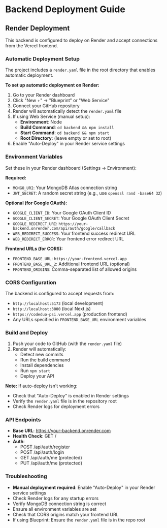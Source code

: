 # Backend Deployment Guide

## Render Deployment

This backend is configured to deploy on Render and accept connections from the Vercel frontend.

### Automatic Deployment Setup

The project includes a `render.yaml` file in the root directory that enables automatic deployment.

**To set up automatic deployment on Render:**

1. Go to your Render dashboard
2. Click "New +" → "Blueprint" or "Web Service"
3. Connect your GitHub repository
4. Render will automatically detect the `render.yaml` file
5. If using Web Service (manual setup):
   - **Environment**: Node
   - **Build Command**: `cd backend && npm install`
   - **Start Command**: `cd backend && npm start`
   - **Root Directory**: (leave empty or set to root)
6. Enable "Auto-Deploy" in your Render service settings

### Environment Variables

Set these in your Render dashboard (Settings → Environment):

**Required:**
- `MONGO_URI`: Your MongoDB Atlas connection string
- `JWT_SECRET`: A random secret string (e.g., use `openssl rand -base64 32`)

**Optional (for Google OAuth):**
- `GOOGLE_CLIENT_ID`: Your Google OAuth Client ID
- `GOOGLE_CLIENT_SECRET`: Your Google OAuth Client Secret
- `GOOGLE_REDIRECT_URI`: `https://your-backend.onrender.com/api/auth/google/callback`
- `WEB_REDIRECT_SUCCESS`: Your frontend success redirect URL
- `WEB_REDIRECT_ERROR`: Your frontend error redirect URL

**Frontend URLs (for CORS):**
- `FRONTEND_BASE_URL`: `https://your-frontend.vercel.app`
- `FRONTEND_BASE_URL_2`: Additional frontend URL (optional)
- `FRONTEND_ORIGINS`: Comma-separated list of allowed origins

### CORS Configuration

The backend is configured to accept requests from:
- `http://localhost:5173` (local development)
- `http://localhost:3000` (local Next.js)
- `https://codeduo-psi.vercel.app` (production frontend)
- Any URLs specified in `FRONTEND_BASE_URL` environment variables

### Build and Deploy

1. Push your code to GitHub (with the `render.yaml` file)
2. Render will automatically:
   - Detect new commits
   - Run the build command
   - Install dependencies
   - Run `npm start`
   - Deploy your API

**Note:** If auto-deploy isn't working:
- Check that "Auto-Deploy" is enabled in Render settings
- Verify the `render.yaml` file is in the repository root
- Check Render logs for deployment errors

### API Endpoints

- **Base URL**: https://your-backend.onrender.com
- **Health Check**: GET /
- **Auth**: 
  - POST /api/auth/register
  - POST /api/auth/login
  - GET /api/auth/me (protected)
  - PUT /api/auth/me (protected)

### Troubleshooting

- **Manual deployment required**: Enable "Auto-Deploy" in your Render service settings
- Check Render logs for any startup errors
- Verify MongoDB connection string is correct
- Ensure all environment variables are set
- Check that CORS origins match your frontend URL
- If using Blueprint: Ensure the `render.yaml` file is in the repo root